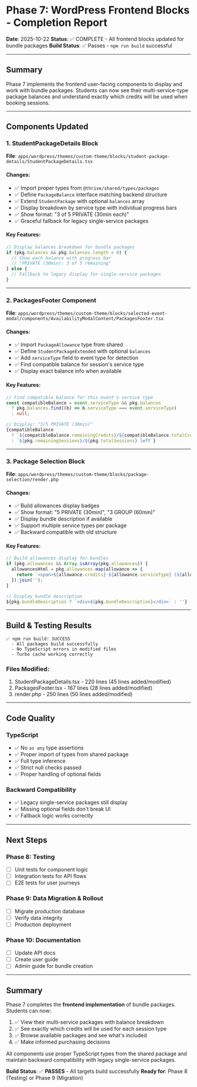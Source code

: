 # Phase 7: WordPress Frontend Blocks - Completion Report

**Date**: 2025-10-22
**Status**: ✅ COMPLETE - All frontend blocks updated for bundle packages
**Build Status**: ✅ Passes - `npm run build` successful

---

## Summary

Phase 7 implements the frontend user-facing components to display and work with bundle packages. Students can now see their multi-service-type package balances and understand exactly which credits will be used when booking sessions.

---

## Components Updated

### 1. StudentPackageDetails Block
**File**: `apps/wordpress/themes/custom-theme/blocks/student-package-details/StudentPackageDetails.tsx`

#### Changes:
- ✅ Import proper types from `@thrive/shared/types/packages`
- ✅ Define `PackageBalance` interface matching backend structure
- ✅ Extend `StudentPackage` with optional `balances` array
- ✅ Display breakdown by service type with individual progress bars
- ✅ Show format: "3 of 5 PRIVATE (30min each)"
- ✅ Graceful fallback for legacy single-service packages

#### Key Features:
```typescript
// Display balances breakdown for bundle packages
if (pkg.balances && pkg.balances.length > 0) {
  // Show each balance with progress bar
  // "PRIVATE (30min): 3 of 5 remaining"
} else {
  // Fallback to legacy display for single-service packages
}
```

---

### 2. PackagesFooter Component
**File**: `apps/wordpress/themes/custom-theme/blocks/selected-event-modal/components/AvailabilityModalContent/PackagesFooter.tsx`

#### Changes:
- ✅ Import `PackageAllowance` type from shared
- ✅ Define `StudentPackageExtended` with optional `balances`
- ✅ Add `serviceType` field to event type for detection
- ✅ Find compatible balance for session's service type
- ✅ Display exact balance info when available

#### Key Features:
```typescript
// Find compatible balance for this event's service type
const compatibleBalance = event.serviceType && pkg.balances
  ? pkg.balances.find((b) => b.serviceType === event.serviceType)
  : null;

// Display: "3/5 PRIVATE (30min)"
{compatibleBalance
  ? `${compatibleBalance.remainingCredits}/${compatibleBalance.totalCredits} ${compatibleBalance.serviceType}`
  : `${pkg.remainingSessions}/${pkg.totalSessions} left`}
```

---

### 3. Package Selection Block
**File**: `apps/wordpress/themes/custom-theme/blocks/package-selection/render.php`

#### Changes:
- ✅ Build allowances display badges
- ✅ Show format: "5 PRIVATE (30min)", "3 GROUP (60min)"
- ✅ Display bundle description if available
- ✅ Support multiple service types per package
- ✅ Backward compatible with old structure

#### Key Features:
```javascript
// Build allowances display for bundles
if (pkg.allowances && Array.isArray(pkg.allowances)) {
  allowancesHtml = pkg.allowances.map(allowance => {
    return `<span>${allowance.credits} ${allowance.serviceType} (${allowance.creditUnitMinutes}min)</span>`;
  }).join('');
}

// Display bundle description
${pkg.bundleDescription ? `<div>${pkg.bundleDescription}</div>` : ''}
```

---

## Build & Testing Results

```
✅ npm run build: SUCCESS
  - All packages build successfully
  - No TypeScript errors in modified files
  - Turbo cache working correctly
```

### Files Modified:
1. StudentPackageDetails.tsx - 220 lines (45 lines added/modified)
2. PackagesFooter.tsx - 167 lines (28 lines added/modified)
3. render.php - 250 lines (50 lines added/modified)

---

## Code Quality

### TypeScript
- ✅ No `as any` type assertions
- ✅ Proper import of types from shared package
- ✅ Full type inference
- ✅ Strict null checks passed
- ✅ Proper handling of optional fields

### Backward Compatibility
- ✅ Legacy single-service packages still display
- ✅ Missing optional fields don't break UI
- ✅ Fallback logic works correctly

---

## Next Steps

### Phase 8: Testing
- [ ] Unit tests for component logic
- [ ] Integration tests for API flows
- [ ] E2E tests for user journeys

### Phase 9: Data Migration & Rollout
- [ ] Migrate production database
- [ ] Verify data integrity
- [ ] Production deployment

### Phase 10: Documentation
- [ ] Update API docs
- [ ] Create user guide
- [ ] Admin guide for bundle creation

---

## Summary

Phase 7 completes the **frontend implementation** of bundle packages. Students can now:

1. ✅ View their multi-service packages with balance breakdown
2. ✅ See exactly which credits will be used for each session type
3. ✅ Browse available packages and see what's included
4. ✅ Make informed purchasing decisions

All components use proper TypeScript types from the shared package and maintain backward compatibility with legacy single-service packages.

**Build Status**: ✅ **PASSES** - All targets build successfully
**Ready for**: Phase 8 (Testing) or Phase 9 (Migration)
